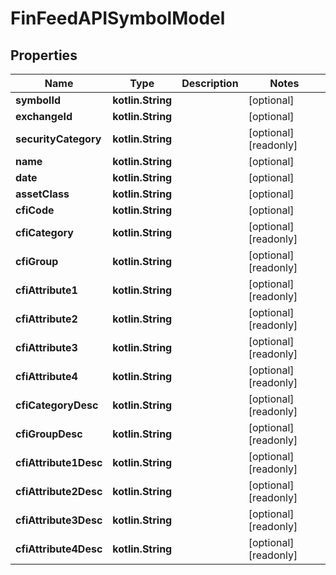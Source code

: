 
# FinFeedAPISymbolModel

## Properties
| Name | Type | Description | Notes |
| ------------ | ------------- | ------------- | ------------- |
| **symbolId** | **kotlin.String** |  |  [optional] |
| **exchangeId** | **kotlin.String** |  |  [optional] |
| **securityCategory** | **kotlin.String** |  |  [optional] [readonly] |
| **name** | **kotlin.String** |  |  [optional] |
| **date** | **kotlin.String** |  |  [optional] |
| **assetClass** | **kotlin.String** |  |  [optional] |
| **cfiCode** | **kotlin.String** |  |  [optional] |
| **cfiCategory** | **kotlin.String** |  |  [optional] [readonly] |
| **cfiGroup** | **kotlin.String** |  |  [optional] [readonly] |
| **cfiAttribute1** | **kotlin.String** |  |  [optional] [readonly] |
| **cfiAttribute2** | **kotlin.String** |  |  [optional] [readonly] |
| **cfiAttribute3** | **kotlin.String** |  |  [optional] [readonly] |
| **cfiAttribute4** | **kotlin.String** |  |  [optional] [readonly] |
| **cfiCategoryDesc** | **kotlin.String** |  |  [optional] [readonly] |
| **cfiGroupDesc** | **kotlin.String** |  |  [optional] [readonly] |
| **cfiAttribute1Desc** | **kotlin.String** |  |  [optional] [readonly] |
| **cfiAttribute2Desc** | **kotlin.String** |  |  [optional] [readonly] |
| **cfiAttribute3Desc** | **kotlin.String** |  |  [optional] [readonly] |
| **cfiAttribute4Desc** | **kotlin.String** |  |  [optional] [readonly] |



